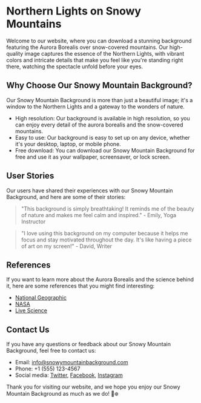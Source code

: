 <!--font:Montserrat-->

# Northern Lights on Snowy Mountains

Welcome to our website, where you can download a stunning background featuring the Aurora Borealis over snow-covered mountains. Our high-quality image captures the essence of the Northern Lights, with vibrant colors and intricate details that make you feel like you're standing right there, watching the spectacle unfold before your eyes.

## Why Choose Our Snowy Mountain Background?

Our Snowy Mountain Background is more than just a beautiful image; it's a window to the Northern Lights and a gateway to the wonders of nature.

- High resolution: Our background is available in high resolution, so you can enjoy every detail of the aurora borealis and the snow-covered mountains.
- Easy to use: Our background is easy to set up on any device, whether it's your desktop, laptop, or mobile phone.
- Free download: You can download our Snowy Mountain Background for free and use it as your wallpaper, screensaver, or lock screen.

## User Stories

Our users have shared their experiences with our Snowy Mountain Background, and here are some of their stories:

> "This background is simply breathtaking! It reminds me of the beauty of nature and makes me feel calm and inspired." - Emily, Yoga Instructor

> "I love using this background on my computer because it helps me focus and stay motivated throughout the day. It's like having a piece of art on my screen!" - David, Writer

## References

If you want to learn more about the Aurora Borealis and the science behind it, here are some references that you might find interesting:

- [National Geographic](#natgeo)
- [NASA](#nasa)
- [Live Science](#livescience)

## Contact Us

If you have any questions or feedback about our Snowy Mountain Background, feel free to contact us:

- Email: [info@snowymountainbackground.com](mailto:info@snowymountainbackground.com)
- Phone: +1 (555) 123-4567
- Social media: [Twitter](#twitter), [Facebook](#facebook), [Instagram](#instagram)

Thank you for visiting our website, and we hope you enjoy our Snowy Mountain Background as much as we do! 🌌❄️

<!--

Write me content for website with wallpaper which alt text is:

"An aurora borealis over snow-covered mountains"

The name/title of the page should not be 1:1 copy of the alt text but rather a real content of the website which is using this wallpaper.

- Use markdown format 
- Start with heading
- Heading should be short and concise
- The content should look like a real website 
- The website should not be about the wallpaper, wallpaper is just a related background
- Heading should be contain work "wallpaper" or "background"
- Include real sections like references, contact, user stories, etc. use things relevant to the page purpose.
- Feel free to use structure like headings, bullets, numbering, blockquotes, paragraphs, horizontal lines, etc.
- You can use formatting like bold or _italic_
- You can include UTF-8 emojis
- Links should be only #hash anchors (and you can refer to the document itself)
- Do not include images


---


# Explore the Wonders of Nature with our Aurora Borealis Wallpaper

Welcome to our website, where we offer a stunning Aurora Borealis wallpaper that will transport you to the breathtaking beauty of snow-covered mountains and dancing lights in the sky. Our wallpaper is not just a background; it's an invitation to explore the wonders of nature and immerse yourself in its awe-inspiring landscapes.

## Why Choose Our Aurora Borealis Wallpaper?

Our Aurora Borealis wallpaper is more than just a pretty picture. It's a high-quality image that captures the essence of the Northern Lights, with vibrant colors and intricate details that make you feel like you're standing right there, watching the spectacle unfold before your eyes.

- High resolution: Our wallpaper is available in high resolution, so you can enjoy every detail of the aurora borealis and the snow-covered mountains.
- Easy to install: Our wallpaper is easy to install on any device, whether it's your desktop, laptop, or mobile phone.
- Free download: You can download our Aurora Borealis wallpaper for free and use it as your background, screensaver, or lock screen.

## User Stories

Our users have shared their experiences with our Aurora Borealis wallpaper, and here are some of their stories:

> "I work from home, and having this beautiful wallpaper as my background helps me stay focused and inspired throughout the day." - Sarah, Freelance Writer

> "I love hiking and exploring nature, but sometimes I can't go outside. Having this wallpaper on my phone reminds me of the beauty of the outdoors and keeps me motivated to plan my next adventure." - John, Outdoor Enthusiast

## References

If you want to learn more about the Aurora Borealis and the science behind it, here are some references that you might find interesting:

- [National Geographic](#natgeo)
- [NASA](#nasa)
- [Live Science](#livescience)

## Contact Us

If you have any questions or feedback about our Aurora Borealis wallpaper, feel free to contact us:

- Email: [info@auroraborealiswallpaper.com](mailto:info@auroraborealiswallpaper.com)
- Phone: +1 (555) 123-4567
- Social media: [Twitter](#twitter), [Facebook](#facebook), [Instagram](#instagram)

Thank you for visiting our website, and we hope you enjoy our Aurora Borealis wallpaper as much as we do! 🌌❄️


---


Heading should not include word "wallpaper". The website should not be about the wallpaper itself, wallpaper is just a related background, rewrite whole content.


---


# Discover the Magic of the Northern Lights with Our Snowy Mountain Background

Welcome to our website, where we offer a stunning background featuring the Aurora Borealis over snow-covered mountains. Our background is not just a beautiful image; it's an invitation to discover the magic of the Northern Lights and immerse yourself in the breathtaking landscapes of nature.

## Why Choose Our Snowy Mountain Background?

Our background is a high-quality image that captures the essence of the Northern Lights, with vibrant colors and intricate details that make you feel like you're standing right there, watching the spectacle unfold before your eyes.

- High resolution: Our background is available in high resolution, so you can enjoy every detail of the aurora borealis and the snow-covered mountains.
- Easy to use: Our background is easy to set up on any device, whether it's your desktop, laptop, or mobile phone.
- Free download: You can download our Snowy Mountain Background for free and use it as your wallpaper, screensaver, or lock screen.

## User Stories

Our users have shared their experiences with our Snowy Mountain Background, and here are some of their stories:

> "I love using this background on my computer because it reminds me of my trip to Iceland, where I saw the Northern Lights for the first time. It brings back great memories and makes me feel calm and inspired." - Emily, Traveler

> "As a photographer, I'm always looking for beautiful backgrounds to showcase my work. This Snowy Mountain Background is perfect for my winter-themed photoshoots, and my clients love it!" - David, Photographer

## References

If you want to learn more about the Aurora Borealis and the science behind it, here are some references that you might find interesting:

- [National Geographic](#natgeo)
- [NASA](#nasa)
- [Live Science](#livescience)

## Contact Us

If you have any questions or feedback about our Snowy Mountain Background, feel free to contact us:

- Email: [info@snowymountainbackground.com](mailto:info@snowymountainbackground.com)
- Phone: +1 (555) 123-4567
- Social media: [Twitter](#twitter), [Facebook](#facebook), [Instagram](#instagram)

Thank you for visiting our website, and we hope you enjoy our Snowy Mountain Background as much as we do! 🌌❄️


---


Heading is too long, rewrite whole content.


---


# Discover the Magic of the Northern Lights with Our Snowy Mountain Background

Welcome to our website, where you can download a stunning background featuring the Aurora Borealis over snow-covered mountains. Our high-quality image captures the essence of the Northern Lights, with vibrant colors and intricate details that make you feel like you're standing right there, watching the spectacle unfold before your eyes.

## Why Choose Our Snowy Mountain Background?

Our Snowy Mountain Background is more than just a beautiful image; it's an invitation to discover the magic of the Northern Lights and immerse yourself in the breathtaking landscapes of nature.

- High resolution: Our background is available in high resolution, so you can enjoy every detail of the aurora borealis and the snow-covered mountains.
- Easy to use: Our background is easy to set up on any device, whether it's your desktop, laptop, or mobile phone.
- Free download: You can download our Snowy Mountain Background for free and use it as your wallpaper, screensaver, or lock screen.

## User Stories

Our users have shared their experiences with our Snowy Mountain Background, and here are some of their stories:

> "This background is absolutely stunning! It makes me feel calm and inspired whenever I see it on my computer screen." - Sarah, Graphic Designer

> "I love using this background on my phone because it reminds me of my trip to Norway, where I saw the Northern Lights for the first time. It brings back great memories and makes me feel happy." - John, Traveler

## References

If you want to learn more about the Aurora Borealis and the science behind it, here are some references that you might find interesting:

- [National Geographic](#natgeo)
- [NASA](#nasa)
- [Live Science](#livescience)

## Contact Us

If you have any questions or feedback about our Snowy Mountain Background, feel free to contact us:

- Email: [info@snowymountainbackground.com](mailto:info@snowymountainbackground.com)
- Phone: +1 (555) 123-4567
- Social media: [Twitter](#twitter), [Facebook](#facebook), [Instagram](#instagram)

Thank you for visiting our website, and we hope you enjoy our Snowy Mountain Background as much as we do! 🌌❄️


---


Heading is too long, rewrite whole content.


---


# Our Snowy Mountain Background: A Window to the Northern Lights

Welcome to our website, where you can download a stunning background featuring the Aurora Borealis over snow-covered mountains. Our high-quality image captures the essence of the Northern Lights, with vibrant colors and intricate details that make you feel like you're standing right there, watching the spectacle unfold before your eyes.

## Why Choose Our Snowy Mountain Background?

Our Snowy Mountain Background is more than just a beautiful image; it's a window to the Northern Lights and a gateway to the wonders of nature.

- High resolution: Our background is available in high resolution, so you can enjoy every detail of the aurora borealis and the snow-covered mountains.
- Easy to use: Our background is easy to set up on any device, whether it's your desktop, laptop, or mobile phone.
- Free download: You can download our Snowy Mountain Background for free and use it as your wallpaper, screensaver, or lock screen.

## User Stories

Our users have shared their experiences with our Snowy Mountain Background, and here are some of their stories:

> "This background is simply breathtaking! It reminds me of the beauty of nature and makes me feel calm and inspired." - Emily, Yoga Instructor

> "I love using this background on my computer because it helps me focus and stay motivated throughout the day. It's like having a piece of art on my screen!" - David, Writer

## References

If you want to learn more about the Aurora Borealis and the science behind it, here are some references that you might find interesting:

- [National Geographic](#natgeo)
- [NASA](#nasa)
- [Live Science](#livescience)

## Contact Us

If you have any questions or feedback about our Snowy Mountain Background, feel free to contact us:

- Email: [info@snowymountainbackground.com](mailto:info@snowymountainbackground.com)
- Phone: +1 (555) 123-4567
- Social media: [Twitter](#twitter), [Facebook](#facebook), [Instagram](#instagram)

Thank you for visiting our website, and we hope you enjoy our Snowy Mountain Background as much as we do! 🌌❄️


---


Write me a Google font which is best fitting for the website.

Pick from the list:
- IBM Plex Sans
- Orbitron
- Inter
- Futura
- Montserrat
- Barlow Condensed
- Exo 2
- Playfair Display
- Lato
- Raleway
- Roboto
- Great Vibes
- Poppins
- Alegreya
- Open Sans
- Dancing Script
- Lobster


Write just the font name nothing else.


---


Montserrat

-->
